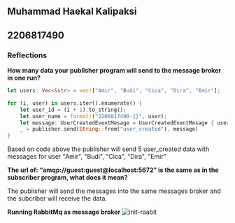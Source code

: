 ## Muhammad Haekal Kalipaksi

## 2206817490

### Reflections

**How many data your publlsher program will send to the message broker in one run?**

```rs
let users: Vec<&str> = vec!["Amir", "Budi", "Cica", "Dira", "Emir"];

for (i, user) in users.iter().enumerate() {
    let user_id = (i + 1).to_string();
    let user_name = format!("2206817490-{}", user);
    let message: UserCreatedEventMesage = UserCreatedEventMesage { user_id, user_name };
    _ = publisher.send(String::from("user_created"), message)
}
```

Based on code above the publisher will send 5 user_created data with messages for user "Amir", "Budi", "Cica", "Dira", "Emir"

**The url of: “amqp://guest:guest@localhost:5672” is the same as in the subscriber program, what does it mean?**

The publisher will send the messages into the same messages broker and the subcriber will receive the data.

**Running RabbitMq as message broker**
![init-raabit](../images/init-rabbit.png?raw=true)
